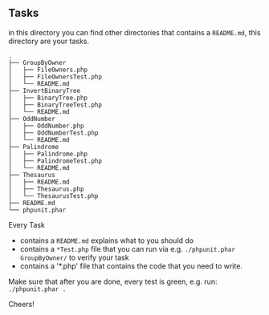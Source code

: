 Tasks
----------------

in this directory you can find other directories that contains a `README.md`, this directory are your tasks.

```
.
├── GroupByOwner
│   ├── FileOwners.php
│   ├── FileOwnersTest.php
│   └── README.md
├── InvertBinaryTree
│   ├── BinaryTree.php
│   ├── BinaryTreeTest.php
│   └── README.md
├── OddNumber
│   ├── OddNumber.php
│   ├── OddNumberTest.php
│   └── README.md
├── Palindrome
│   ├── Palindrome.php
│   ├── PalindromeTest.php
│   └── README.md
├── Thesaurus
│   ├── README.md
│   ├── Thesaurus.php
│   └── ThesaurusTest.php
├── README.md
└── phpunit.phar
```

Every Task

- contains a `README.md` explains what to you should do
- contains a `*Test.php` file that you can run via e.g. `./phpunit.phar GroupByOwner/` to verify your task
- contains a '*.php' file that contains the code that you need to write.

Make sure that after you are done, every test is green, e.g. run: `./phpunit.phar .`


Cheers!

